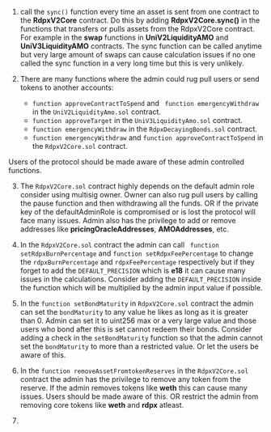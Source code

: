 1. call the ```sync()``` function every time an asset is sent from one contract to the **RdpxV2Core** contract.
   Do this by adding **RdpxV2Core.sync()** in the functions that transfers or pulls assets from the RdpxV2Core contract. For example in the **swap** functions in **UniV2LiquidityAMO** and **UniV3LiquidityAMO** contracts. The sync function can be called anytime but very large amount of swaps can cause calculation issues if no one called the sync function in a very long time but this is very unlikely.


2. There are many functions where the admin could rug pull users or send tokens to another accounts:
     * ```function approveContractToSpend``` and ``` function emergencyWithdraw``` in the ```UniV2LiquidityAmo.sol``` contract.
     * ```function approveTarget``` in the ```UniV3LiquidityAmo.sol``` contract.
     * ```function emergencyWithdraw``` in the ```RdpxDecayingBonds.sol``` contract.
     * ```function emergencyWithdraw``` and ```function approveContractToSpend``` in the  ```RdpxV2Core.sol``` contract.

Users of the protocol should be made aware of these admin controlled functions. 

3. The ```RdpxV2Core.sol``` contract highly depends on the default admin role consider using multisig owner. Owner can also rug pull users by calling the pause function and then withdrawing all the funds.
OR if the private key of the defaultAdminRole is compromised or is lost the protocol will face many issues.
Admin also has the privilege to add or remove addresses like **pricingOracleAddresses**, **AMOAddresses**, etc. 

4. In the ```RdpxV2Core.sol``` contract the admin can call ``` function setRdpxBurnPercentage``` and ```function setRdpxFeePercentage``` to change the ```rdpxBurnPercentage``` and ```rdpxFeePercentage``` respectively but if they forget to add the ```DEFAULT_PRECISION``` which is **e18** it can cause many issues in the calculations.
Consider adding the ```DEFAULT_PRECISION``` inside the function which will be multiplied by the admin input value if possible. 

5. In the ```function setBondMaturity``` in ```RdpxV2Core.sol``` contract the admin can set the ```bondMaturity``` to any value he likes as long as it is greater than 0. Admin can set it to uint256 max or a very large value and those users who bond after this is set cannot redeem their bonds.
Consider adding a check in the ```setBondMaturity``` function so that the admin cannot set the ```bondMaturity``` to more than a restricted value.
Or let the users be aware of this.

6. In the ```function removeAssetFromtokenReserves``` in the ```RdpxV2Core.sol``` contract the admin has the privilege to remove any token from the reserve. If the admin removes tokens like **weth** this can cause many issues. 
Users should be made aware of this. OR restrict the admin from removing core tokens like **weth** and **rdpx** atleast.   

7. 
